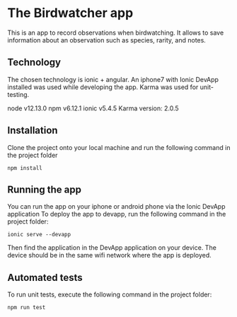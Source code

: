 # The Birdwatcher app

This is an app to record observations when birdwatching. It allows to save information about an observation such as species, rarity, and notes.

## Technology

The chosen technology is ionic + angular. 
An iphone7 with Ionic DevApp installed was used while developing the app.
Karma was used for unit-testing.

node v12.13.0
npm v6.12.1
ionic v5.4.5
Karma version: 2.0.5

## Installation

Clone the project onto your local machine and run the following command in the project folder

```
npm install

```

## Running the app

You can run the app on your iphone or android phone via the Ionic DevApp application
To deploy the app to devapp, run the following command in the project folder:

```
ionic serve --devapp

```

Then find the application in the DevApp application on your device. The device should be in the same wifi network where the app is deployed.

## Automated tests

To run unit tests, execute the following command in the project folder:


```
npm run test

```
